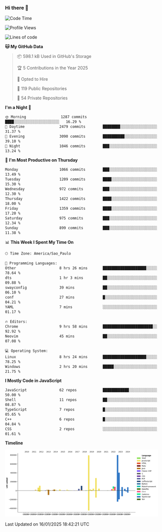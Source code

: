 ### Hi there 👋

<!--START_SECTION:waka-->
![Code Time](http://img.shields.io/badge/Code%20Time-6%2C813%20hrs%2055%20mins-blue)

![Profile Views](http://img.shields.io/badge/Profile%20Views-0-blue)

![Lines of code](https://img.shields.io/badge/From%20Hello%20World%20I%27ve%20Written-3.3%20million%20lines%20of%20code-blue)

**🐱 My GitHub Data** 

> 📦 598.1 kB Used in GitHub's Storage 
 > 
> 🏆 5 Contributions in the Year 2025
 > 
> 💼 Opted to Hire
 > 
> 📜 119 Public Repositories 
 > 
> 🔑 54 Private Repositories 
 > 
**I'm a Night 🦉** 

```text
🌞 Morning                1287 commits        ████░░░░░░░░░░░░░░░░░░░░░   16.29 % 
🌆 Daytime                2479 commits        ████████░░░░░░░░░░░░░░░░░   31.37 % 
🌃 Evening                3090 commits        ██████████░░░░░░░░░░░░░░░   39.10 % 
🌙 Night                  1046 commits        ███░░░░░░░░░░░░░░░░░░░░░░   13.24 % 
```
📅 **I'm Most Productive on Thursday** 

```text
Monday                   1066 commits        ███░░░░░░░░░░░░░░░░░░░░░░   13.49 % 
Tuesday                  1209 commits        ████░░░░░░░░░░░░░░░░░░░░░   15.30 % 
Wednesday                972 commits         ███░░░░░░░░░░░░░░░░░░░░░░   12.30 % 
Thursday                 1422 commits        ████░░░░░░░░░░░░░░░░░░░░░   18.00 % 
Friday                   1359 commits        ████░░░░░░░░░░░░░░░░░░░░░   17.20 % 
Saturday                 975 commits         ███░░░░░░░░░░░░░░░░░░░░░░   12.34 % 
Sunday                   899 commits         ███░░░░░░░░░░░░░░░░░░░░░░   11.38 % 
```


📊 **This Week I Spent My Time On** 

```text
🕑︎ Time Zone: America/Sao_Paulo

💬 Programming Languages: 
Other                    8 hrs 26 mins       ████████████████████░░░░░   78.64 % 
dts                      1 hr 3 mins         ██░░░░░░░░░░░░░░░░░░░░░░░   09.88 % 
swayconfig               39 mins             ██░░░░░░░░░░░░░░░░░░░░░░░   06.10 % 
conf                     27 mins             █░░░░░░░░░░░░░░░░░░░░░░░░   04.21 % 
YAML                     7 mins              ░░░░░░░░░░░░░░░░░░░░░░░░░   01.17 % 

🔥 Editors: 
Chrome                   9 hrs 58 mins       ███████████████████████░░   92.92 % 
Neovim                   45 mins             ██░░░░░░░░░░░░░░░░░░░░░░░   07.08 % 

💻 Operating System: 
Linux                    8 hrs 24 mins       ████████████████████░░░░░   78.25 % 
Windows                  2 hrs 20 mins       █████░░░░░░░░░░░░░░░░░░░░   21.75 % 
```

**I Mostly Code in JavaScript** 

```text
JavaScript               62 repos            ████████████░░░░░░░░░░░░░   50.00 % 
Shell                    11 repos            ██░░░░░░░░░░░░░░░░░░░░░░░   08.87 % 
TypeScript               7 repos             █░░░░░░░░░░░░░░░░░░░░░░░░   05.65 % 
C++                      6 repos             █░░░░░░░░░░░░░░░░░░░░░░░░   04.84 % 
CSS                      2 repos             ░░░░░░░░░░░░░░░░░░░░░░░░░   01.61 % 
```



**Timeline**

![Lines of Code chart](https://raw.githubusercontent.com/jampow/jampow/master/assets/bar_graph.png)


 Last Updated on 16/01/2025 18:42:21 UTC
<!--END_SECTION:waka-->
